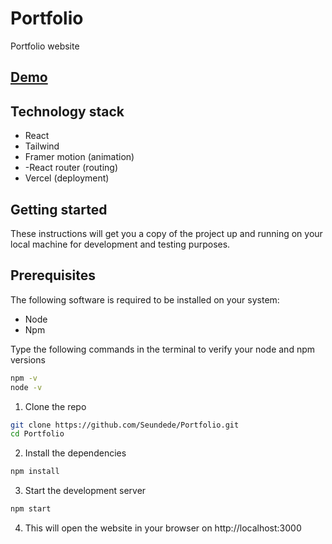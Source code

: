 # Portfolio
Portfolio website

## [Demo](https://seundede.vercel.app/)

## Technology stack

- React
- Tailwind
- Framer motion (animation)
- -React router (routing)
- Vercel (deployment)

## Getting started

These instructions will get you a copy of the project up and running on your local machine for development and testing purposes.

## Prerequisites

The following software is required to be installed on your system:
- Node 
- Npm 

Type the following commands in the terminal to verify your node and npm versions
```bash
npm -v
node -v
```
1. Clone the repo
```bash
git clone https://github.com/Seundede/Portfolio.git
cd Portfolio
```
2. Install the dependencies
```bash
npm install
```
3. Start the development server
```bash
npm start
```
4. This will open the website in your browser on http://localhost:3000



